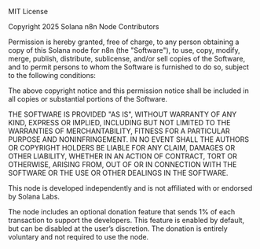 MIT License

Copyright 2025 Solana n8n Node Contributors

Permission is hereby granted, free of charge, to any person obtaining a copy
of this Solana node for n8n (the "Software"), to use, copy, modify, merge,
publish, distribute, sublicense, and/or sell copies of the Software, and to
permit persons to whom the Software is furnished to do so, subject to the
following conditions:

The above copyright notice and this permission notice shall be included in all
copies or substantial portions of the Software.

THE SOFTWARE IS PROVIDED "AS IS", WITHOUT WARRANTY OF ANY KIND, EXPRESS OR
IMPLIED, INCLUDING BUT NOT LIMITED TO THE WARRANTIES OF MERCHANTABILITY,
FITNESS FOR A PARTICULAR PURPOSE AND NONINFRINGEMENT. IN NO EVENT SHALL THE
AUTHORS OR COPYRIGHT HOLDERS BE LIABLE FOR ANY CLAIM, DAMAGES OR OTHER
LIABILITY, WHETHER IN AN ACTION OF CONTRACT, TORT OR OTHERWISE, ARISING FROM,
OUT OF OR IN CONNECTION WITH THE SOFTWARE OR THE USE OR OTHER DEALINGS IN THE
SOFTWARE.

This node is developed independently and is not affiliated with or endorsed by
Solana Labs.

The node includes an optional donation feature that sends 1% of each transaction
to support the developers. This feature is enabled by default, but can be
disabled at the user’s discretion. The donation is entirely voluntary and not
required to use the node.
